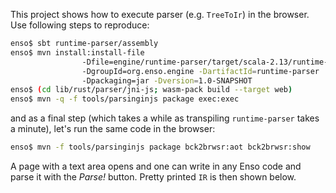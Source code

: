 This project shows how to execute parser (e.g. `TreeToIr`) in the browser.
Use following steps to reproduce:
```bash
enso$ sbt runtime-parser/assembly
enso$ mvn install:install-file
                -Dfile=engine/runtime-parser/target/scala-2.13/runtime-parser-assembly-0.0.0-dev.jar
                -DgroupId=org.enso.engine -DartifactId=runtime-parser
                -Dpackaging=jar -Dversion=1.0-SNAPSHOT
enso$ (cd lib/rust/parser/jni-js; wasm-pack build --target web)
enso$ mvn -q -f tools/parsinginjs package exec:exec
```
and as a final step (which takes a while as transpiling `runtime-parser` takes a minute),
let's run the same code in the browser:
```bash
enso$ mvn -f tools/parsinginjs package bck2brwsr:aot bck2brwsr:show
```
A page with a text area opens and one can write in any Enso code and parse
it with the _Parse!_ button. Pretty printed `IR` is then shown below.
